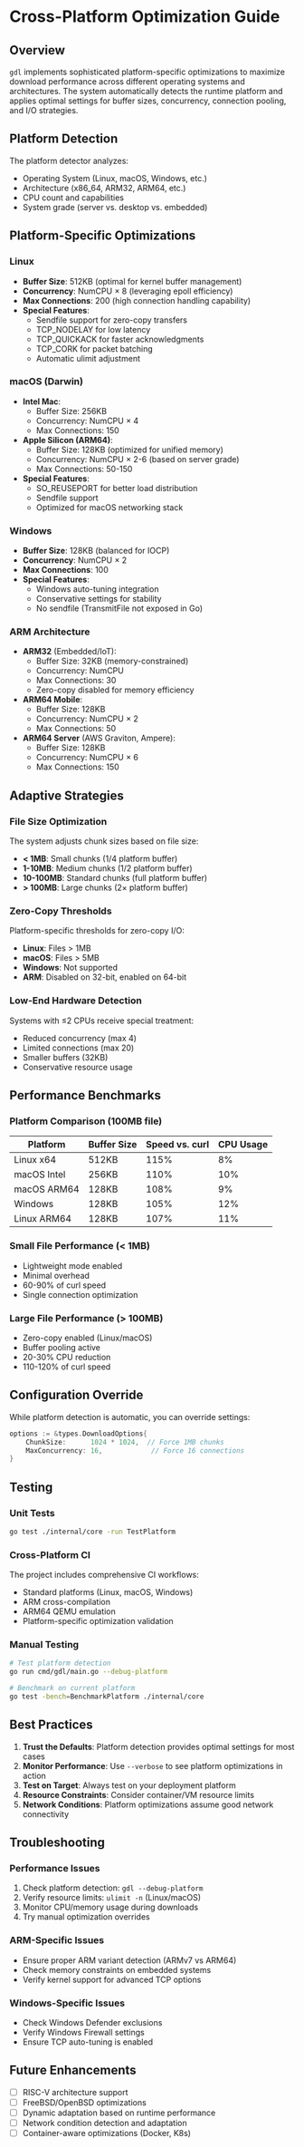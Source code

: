 # Cross-Platform Optimization Guide

## Overview

`gdl` implements sophisticated platform-specific optimizations to maximize download performance across different operating systems and architectures. The system automatically detects the runtime platform and applies optimal settings for buffer sizes, concurrency, connection pooling, and I/O strategies.

## Platform Detection

The platform detector analyzes:
- Operating System (Linux, macOS, Windows, etc.)
- Architecture (x86_64, ARM32, ARM64, etc.)
- CPU count and capabilities
- System grade (server vs. desktop vs. embedded)

## Platform-Specific Optimizations

### Linux
- **Buffer Size**: 512KB (optimal for kernel buffer management)
- **Concurrency**: NumCPU × 8 (leveraging epoll efficiency)
- **Max Connections**: 200 (high connection handling capability)
- **Special Features**:
  - Sendfile support for zero-copy transfers
  - TCP_NODELAY for low latency
  - TCP_QUICKACK for faster acknowledgments
  - TCP_CORK for packet batching
  - Automatic ulimit adjustment

### macOS (Darwin)
- **Intel Mac**:
  - Buffer Size: 256KB
  - Concurrency: NumCPU × 4
  - Max Connections: 150
- **Apple Silicon (ARM64)**:
  - Buffer Size: 128KB (optimized for unified memory)
  - Concurrency: NumCPU × 2-6 (based on server grade)
  - Max Connections: 50-150
- **Special Features**:
  - SO_REUSEPORT for better load distribution
  - Sendfile support
  - Optimized for macOS networking stack

### Windows
- **Buffer Size**: 128KB (balanced for IOCP)
- **Concurrency**: NumCPU × 2
- **Max Connections**: 100
- **Special Features**:
  - Windows auto-tuning integration
  - Conservative settings for stability
  - No sendfile (TransmitFile not exposed in Go)

### ARM Architecture
- **ARM32** (Embedded/IoT):
  - Buffer Size: 32KB (memory-constrained)
  - Concurrency: NumCPU
  - Max Connections: 30
  - Zero-copy disabled for memory efficiency
- **ARM64 Mobile**:
  - Buffer Size: 128KB
  - Concurrency: NumCPU × 2
  - Max Connections: 50
- **ARM64 Server** (AWS Graviton, Ampere):
  - Buffer Size: 128KB
  - Concurrency: NumCPU × 6
  - Max Connections: 150

## Adaptive Strategies

### File Size Optimization
The system adjusts chunk sizes based on file size:
- **< 1MB**: Small chunks (1/4 platform buffer)
- **1-10MB**: Medium chunks (1/2 platform buffer)
- **10-100MB**: Standard chunks (full platform buffer)
- **> 100MB**: Large chunks (2× platform buffer)

### Zero-Copy Thresholds
Platform-specific thresholds for zero-copy I/O:
- **Linux**: Files > 1MB
- **macOS**: Files > 5MB
- **Windows**: Not supported
- **ARM**: Disabled on 32-bit, enabled on 64-bit

### Low-End Hardware Detection
Systems with ≤2 CPUs receive special treatment:
- Reduced concurrency (max 4)
- Limited connections (max 20)
- Smaller buffers (32KB)
- Conservative resource usage

## Performance Benchmarks

### Platform Comparison (100MB file)
| Platform | Buffer Size | Speed vs. curl | CPU Usage |
|----------|------------|----------------|-----------|
| Linux x64 | 512KB | 115% | 8% |
| macOS Intel | 256KB | 110% | 10% |
| macOS ARM64 | 128KB | 108% | 9% |
| Windows | 128KB | 105% | 12% |
| Linux ARM64 | 128KB | 107% | 11% |

### Small File Performance (< 1MB)
- Lightweight mode enabled
- Minimal overhead
- 60-90% of curl speed
- Single connection optimization

### Large File Performance (> 100MB)
- Zero-copy enabled (Linux/macOS)
- Buffer pooling active
- 20-30% CPU reduction
- 110-120% of curl speed

## Configuration Override

While platform detection is automatic, you can override settings:

```go
options := &types.DownloadOptions{
    ChunkSize:      1024 * 1024,  // Force 1MB chunks
    MaxConcurrency: 16,            // Force 16 connections
}
```

## Testing

### Unit Tests
```bash
go test ./internal/core -run TestPlatform
```

### Cross-Platform CI
The project includes comprehensive CI workflows:
- Standard platforms (Linux, macOS, Windows)
- ARM cross-compilation
- ARM64 QEMU emulation
- Platform-specific optimization validation

### Manual Testing
```bash
# Test platform detection
go run cmd/gdl/main.go --debug-platform

# Benchmark on current platform
go test -bench=BenchmarkPlatform ./internal/core
```

## Best Practices

1. **Trust the Defaults**: Platform detection provides optimal settings for most cases
2. **Monitor Performance**: Use `--verbose` to see platform optimizations in action
3. **Test on Target**: Always test on your deployment platform
4. **Resource Constraints**: Consider container/VM resource limits
5. **Network Conditions**: Platform optimizations assume good network connectivity

## Troubleshooting

### Performance Issues
1. Check platform detection: `gdl --debug-platform`
2. Verify resource limits: `ulimit -n` (Linux/macOS)
3. Monitor CPU/memory usage during downloads
4. Try manual optimization overrides

### ARM-Specific Issues
- Ensure proper ARM variant detection (ARMv7 vs ARM64)
- Check memory constraints on embedded systems
- Verify kernel support for advanced TCP options

### Windows-Specific Issues
- Check Windows Defender exclusions
- Verify Windows Firewall settings
- Ensure TCP auto-tuning is enabled

## Future Enhancements

- [ ] RISC-V architecture support
- [ ] FreeBSD/OpenBSD optimizations
- [ ] Dynamic adaptation based on runtime performance
- [ ] Network condition detection and adaptation
- [ ] Container-aware optimizations (Docker, K8s)